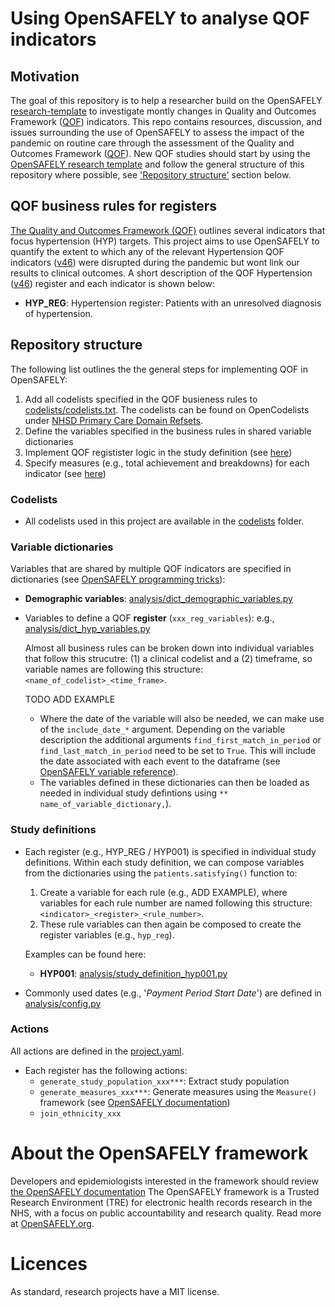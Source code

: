 # Using OpenSAFELY to analyse QOF indicators

## Motivation

The goal of this repository is to help a researcher build on the OpenSAFELY [research-template](https://github.com/opensafely/research-template) to investigate montly changes in Quality and Outcomes Framework ([QOF](https://digital.nhs.uk/data-and-information/data-tools-and-services/data-services/general-practice-data-hub/quality-outcomes-framework-qof)) indicators.
This repo contains resources, discussion, and issues surrounding the use of OpenSAFELY to assess the impact of the pandemic on routine care through the assessment of the Quality and Outcomes Framework ([QOF](https://digital.nhs.uk/data-and-information/data-tools-and-services/data-services/general-practice-data-hub/quality-outcomes-framework-qof)).
New QOF studies should start by using the [OpenSAFELY research template](https://github.com/opensafely/research-template) and follow the general structure of this repository where possible, see ['Repository structure'](#repository-structure) section below.

## QOF business rules for registers

[The Quality and Outcomes Framework (QOF)](https://digital.nhs.uk/data-and-information/data-tools-and-services/data-services/general-practice-data-hub/quality-outcomes-framework-qof) outlines several indicators that focus hypertension (HYP) targets. 
This project aims to use OpenSAFELY to quantify the extent to which any of the relevant Hypertension QOF indicators ([v46](https://digital.nhs.uk/data-and-information/data-collections-and-data-sets/data-collections/quality-and-outcomes-framework-qof/quality-and-outcome-framework-qof-business-rules/qof-business-rules-v46.0-2021-2022-baseline-release)) were disrupted during the pandemic but wont link our results to clinical outcomes.
A short description of the QOF Hypertension ([v46](https://digital.nhs.uk/data-and-information/data-collections-and-data-sets/data-collections/quality-and-outcomes-framework-qof/quality-and-outcome-framework-qof-business-rules/qof-business-rules-v46.0-2021-2022-baseline-release)) register and each indicator is shown below:

* **HYP_REG**: Hypertension register: Patients with an unresolved diagnosis of hypertension.

## Repository structure 

The following list outlines the the general steps for implementing QOF in OpenSAFELY:

1. Add all codelists specified in the QOF busieness rules to [codelists/codelists.txt](codelists/codelists.txt). 
   The codelists can be found on OpenCodelists under [NHSD Primary Care Domain Refsets](https://www.opencodelists.org/codelist/nhsd-primary-care-domain-refsets/).
2. Define the variables specified in the business rules in shared variable dictionaries
3. Implement QOF registister logic in the study definition (see [here](#study-definitions))
4. Specify measures (e.g., total achievement and breakdowns) for each indicator (see [here](#measures))

### Codelists

* All codelists used in this project are available in the [codelists](codelists) folder.

### Variable dictionaries

Variables that are shared by multiple QOF indicators are specified in dictionaries (see [OpenSAFELY programming tricks](https://docs.opensafely.org/study-def-tricks/#sharing-common-study-definition-variables)):
* **Demographic variables**: [analysis/dict_demographic_variables.py](analysis/dict_demo_variables.py)
* Variables to define a QOF **register** (`xxx_reg_variables`): e.g., [analysis/dict_hyp_variables.py](analysis/dict_hyp_variables.py)

    Almost all business rules can be broken down into individual variables that follow this strucutre: 
    (1) a clinical codelist and a 
    (2) timeframe, so variable names are following this  structure: `<name_of_codelist>_<time_frame>`.

    TODO ADD EXAMPLE

  * Where the date of the variable will also be needed, we can make use of the `include_date_*` argument. 
    Depending on the variable description the additional arguments `find_first_match_in_period` or `find_last_match_in_period` need to be set to `True`.
    This will include the date associated with each event to the dataframe (see [OpenSAFELY variable reference](https://docs.opensafely.org/study-def-variables/)).
  * The variables defined in these dictionaries can then be loaded as needed in individual study defintions using `** name_of_variable_dictionary,`).
### Study definitions

* Each register (e.g., HYP_REG / HYP001) is specified in individual study definitions. 
  Within each study definition, we can compose variables from the dictionaries using the `patients.satisfying()` function to:
  1. Create a variable for each rule (e.g., ADD EXAMPLE), where variables for each rule number are named following this structure: `<indicator>_<register>_<rule_number>`.
  2. These rule variables can then again be composed to create the register variables (e.g., `hyp_reg`).

  Examples can be found here:
    * **HYP001**: [analysis/study_definition_hyp001.py](analysis/study_definition_hyp001.py)

* Commonly used dates (e.g., '*Payment Period Start Date*') are defined in [analysis/config.py](analysis/config.py)

### Actions

All actions are defined in the [project.yaml](project.yaml).

* Each register has the following actions:
  * `generate_study_population_xxx***`: Extract study population
  * `generate_measures_xxx***`: Generate measures using the `Measure()` framework (see [OpenSAFELY documentation](https://docs.opensafely.org/measures/))
  * `join_ethnicity_xxx`

# About the OpenSAFELY framework

Developers and epidemiologists interested in the framework should review [the OpenSAFELY documentation](https://docs.opensafely.org)
The OpenSAFELY framework is a Trusted Research Environment (TRE) for electronic
health records research in the NHS, with a focus on public accountability and
research quality.
Read more at [OpenSAFELY.org](https://opensafely.org).

# Licences
As standard, research projects have a MIT license. 
